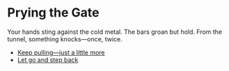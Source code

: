 # Prying the Gate

Your hands sting against the cold metal. The bars groan but hold. From the tunnel, something knocks—once, twice.

- [Keep pulling—just a little more](choice-a3-pryhard.md)
- [Let go and step back](choice-a3-stepback.md)